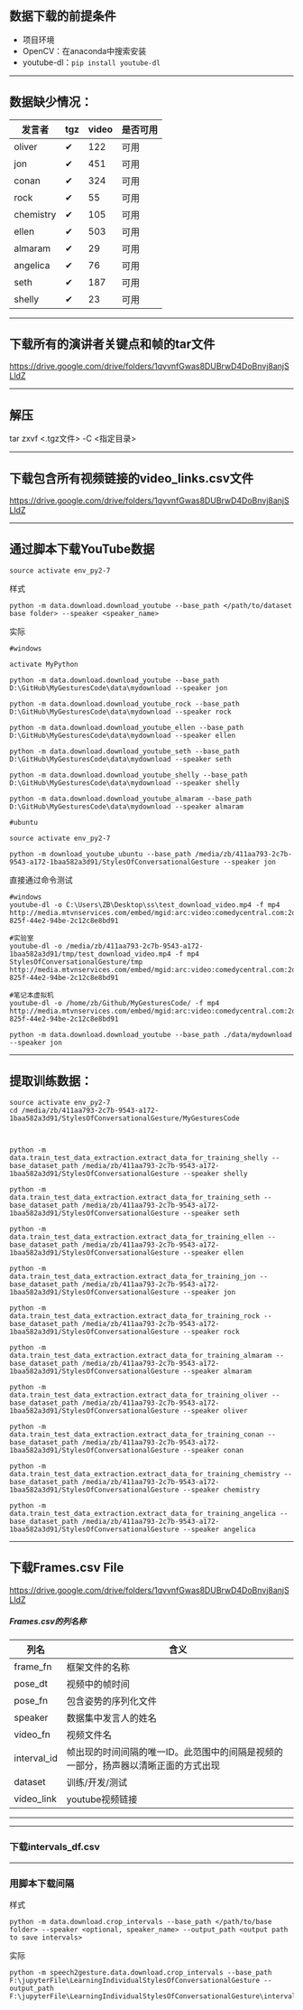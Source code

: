 ## 数据下载的前提条件
- 项目环境
- OpenCV：在anaconda中搜索安装
- youtube-dl：`pip install youtube-dl`

---

## 数据缺少情况：
发言者|tgz|video|是否可用
-|-|-|-
oliver|✔|122|可用
jon|✔|451|可用
conan|✔|324|可用
rock|✔|55|可用
chemistry|✔|105|可用
ellen|✔|503|可用
almaram|✔|29|可用
angelica|✔|76|可用
seth|✔|187|可用
shelly|✔|23|可用



---

## 下载所有的演讲者关键点和帧的tar文件
https://drive.google.com/drive/folders/1qvvnfGwas8DUBrwD4DoBnvj8anjSLldZ

---

## 解压

tar   zxvf    <.tgz文件>  -C  <指定目录>

---

## 下载包含所有视频链接的video_links.csv文件
https://drive.google.com/drive/folders/1qvvnfGwas8DUBrwD4DoBnvj8anjSLldZ

---
## 通过脚本下载YouTube数据

```
source activate env_py2-7
```

样式
```
python -m data.download.download_youtube --base_path </path/to/dataset base folder> --speaker <speaker_name>
```

实际
```
#windows

activate MyPython

python -m data.download.download_youtube --base_path D:\GitHub\MyGesturesCode\data\mydownload --speaker jon

python -m data.download.download_youtube_rock --base_path D:\GitHub\MyGesturesCode\data\mydownload --speaker rock

python -m data.download.download_youtube_ellen --base_path D:\GitHub\MyGesturesCode\data\mydownload --speaker ellen

python -m data.download.download_youtube_seth --base_path D:\GitHub\MyGesturesCode\data\mydownload --speaker seth

python -m data.download.download_youtube_shelly --base_path D:\GitHub\MyGesturesCode\data\mydownload --speaker shelly

python -m data.download.download_youtube_almaram --base_path D:\GitHub\MyGesturesCode\data\mydownload --speaker almaram

#ubuntu

source activate env_py2-7

python -m download_youtube_ubuntu --base_path /media/zb/411aa793-2c7b-9543-a172-1baa582a3d91/StylesOfConversationalGesture --speaker jon
```

直接通过命令测试
```
#windows
youtube-dl -o C:\Users\ZB\Desktop\ss\test_download_video.mp4 -f mp4 http://media.mtvnservices.com/embed/mgid:arc:video:comedycentral.com:2de2b8f1-825f-44e2-94be-2c12c8e8bd91

#实验室
youtube-dl -o /media/zb/411aa793-2c7b-9543-a172-1baa582a3d91/tmp/test_download_video.mp4 -f mp4 StylesOfConversationalGesture/tmp http://media.mtvnservices.com/embed/mgid:arc:video:comedycentral.com:2de2b8f1-825f-44e2-94be-2c12c8e8bd91

#笔记本虚拟机
youtube-dl -o /home/zb/Github/MyGesturesCode/ -f mp4 http://media.mtvnservices.com/embed/mgid:arc:video:comedycentral.com:2de2b8f1-825f-44e2-94be-2c12c8e8bd91
```

```
python -m data.download.download_youtube --base_path ./data/mydownload --speaker jon
```

---

## 提取训练数据：
```
source activate env_py2-7
cd /media/zb/411aa793-2c7b-9543-a172-1baa582a3d91/StylesOfConversationalGesture/MyGesturesCode



python -m data.train_test_data_extraction.extract_data_for_training_shelly --base_dataset_path /media/zb/411aa793-2c7b-9543-a172-1baa582a3d91/StylesOfConversationalGesture --speaker shelly

python -m data.train_test_data_extraction.extract_data_for_training_seth --base_dataset_path /media/zb/411aa793-2c7b-9543-a172-1baa582a3d91/StylesOfConversationalGesture --speaker seth

python -m data.train_test_data_extraction.extract_data_for_training_ellen --base_dataset_path /media/zb/411aa793-2c7b-9543-a172-1baa582a3d91/StylesOfConversationalGesture --speaker ellen

python -m data.train_test_data_extraction.extract_data_for_training_jon --base_dataset_path /media/zb/411aa793-2c7b-9543-a172-1baa582a3d91/StylesOfConversationalGesture --speaker jon

python -m data.train_test_data_extraction.extract_data_for_training_rock --base_dataset_path /media/zb/411aa793-2c7b-9543-a172-1baa582a3d91/StylesOfConversationalGesture --speaker rock

python -m data.train_test_data_extraction.extract_data_for_training_almaram --base_dataset_path /media/zb/411aa793-2c7b-9543-a172-1baa582a3d91/StylesOfConversationalGesture --speaker almaram

python -m data.train_test_data_extraction.extract_data_for_training_oliver --base_dataset_path /media/zb/411aa793-2c7b-9543-a172-1baa582a3d91/StylesOfConversationalGesture --speaker oliver

python -m data.train_test_data_extraction.extract_data_for_training_conan --base_dataset_path /media/zb/411aa793-2c7b-9543-a172-1baa582a3d91/StylesOfConversationalGesture --speaker conan

python -m data.train_test_data_extraction.extract_data_for_training_chemistry --base_dataset_path /media/zb/411aa793-2c7b-9543-a172-1baa582a3d91/StylesOfConversationalGesture --speaker chemistry

python -m data.train_test_data_extraction.extract_data_for_training_angelica --base_dataset_path /media/zb/411aa793-2c7b-9543-a172-1baa582a3d91/StylesOfConversationalGesture --speaker angelica

```



---
## 下载Frames.csv File
https://drive.google.com/drive/folders/1qvvnfGwas8DUBrwD4DoBnvj8anjSLldZ

##### Frames.csv的列名称
列名 | 含义
-|-
frame_fn | 框架文件的名称
pose_dt|视频中的帧时间
pose_fn|包含姿势的序列化文件
speaker|数据集中发言人的姓名
video_fn|视频文件名
interval_id|帧出现的时间间隔的唯一ID。此范围中的间隔是视频的一部分，扬声器以清晰正面的方式出现
dataset|训练/开发/测试
video_link|youtube视频链接

---








---
### 下载intervals_df.csv
---
### 用脚本下载间隔
样式
```
python -m data.download.crop_intervals --base_path </path/to/base folder> --speaker <optional, speaker_name> --output_path <output path to save intervals>
```
实际
```
python -m speech2gesture.data.download.crop_intervals --base_path F:\jupyterFile\LearningIndividualStylesOfConversationalGesture --output_path F:\jupyterFile\LearningIndividualStylesOfConversationalGesture\intervals
```




